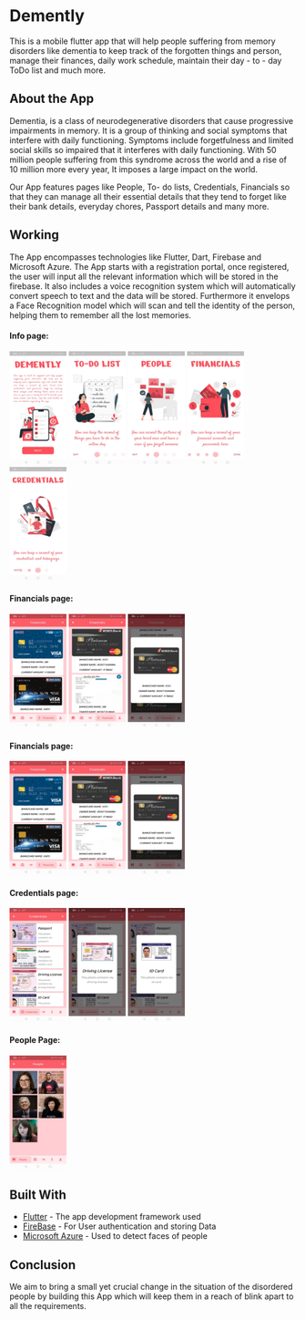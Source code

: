 # Demently

This is a mobile flutter app that will help people suffering from memory disorders like dementia to keep track of the forgotten things and person, manage their finances, daily work schedule, maintain their day - to - day ToDo list and much more. 




## About the App
Dementia, is a class of  neurodegenerative disorders that cause progressive impairments in memory. It is a group of thinking and social symptoms that interfere with daily functioning. Symptoms include forgetfulness and limited social skills so impaired that it interferes with daily functioning. With 50 million people suffering from this syndrome across the world and a rise of 10 million more every year, It imposes a large impact on the world. 

Our App features pages like People, To- do lists, Credentials, Financials so that they can manage all their essential details that they tend to forget like their bank details, everyday chores, Passport details and many more. 


## Working

The App encompasses technologies like Flutter, Dart, Firebase and Microsoft Azure. 
The App starts with a registration portal, once registered, the user will input all the relevant information which will be stored in the firebase. It also includes a voice recognition system which will automatically convert speech to text and the data will be stored. Furthermore it envelops a Face Recognition model which will scan and tell the identity of the person, helping them to remember all the lost memories.

#### Info page:

<img src="info1.jpeg"  height="200" width="100" margin="20" >

<img src="info2.jpeg"  height="200" width="100" >

<img src="info3.jpeg"  height="200" width="100" >

<img src="info4.jpeg"  height="200" width="100" margin="20" >

<img src="info5.jpeg"  height="200" width="100" >

<br>

#### Financials page:

<img src="Financials1.jpeg"  height="200" width="100" margin="20" >

<img src="Financials2.jpeg"  height="200" width="100" >

<img src="Financials3.jpeg"  height="200" width="100" >
<br>

#### Financials page:

<img src="Financials1.jpeg"  height="200" width="100" margin="20" >

<img src="Financials2.jpeg"  height="200" width="100" >

<img src="Financials3.jpeg"  height="200" width="100" >
<br>

#### Credentials page:

<img src="Credentials1.jpeg"  height="200" width="100" >

<img src="Credentials2.jpeg"  height="200" width="100" >

<img src="Credentials3.jpeg"  height="200" width="100" >


#### People Page:

<img src="people1.jpeg"  height="200" width="100" >



## Built With


* [Flutter](https://flutter.dev/) - The app development framework used
* [FireBase](https://firebase.google.com/) - For User authentication and storing Data
* [Microsoft Azure](https://azure.microsoft.com/en-in/) - Used to detect faces of people


## Conclusion

We aim to bring a small yet crucial change in the situation of the disordered people by building this App which will keep them in a reach of blink apart to all the requirements.

